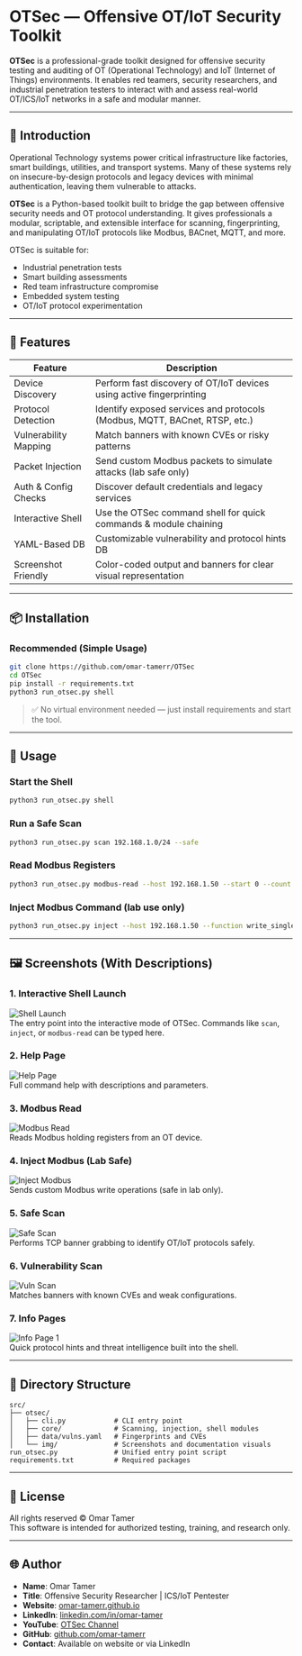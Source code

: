
# OTSec — Offensive OT/IoT Security Toolkit

**OTSec** is a professional-grade toolkit designed for offensive security testing and auditing of OT (Operational Technology) and IoT (Internet of Things) environments. It enables red teamers, security researchers, and industrial penetration testers to interact with and assess real-world OT/ICS/IoT networks in a safe and modular manner.

---

## 🧭 Introduction

Operational Technology systems power critical infrastructure like factories, smart buildings, utilities, and transport systems. Many of these systems rely on insecure-by-design protocols and legacy devices with minimal authentication, leaving them vulnerable to attacks.

**OTSec** is a Python-based toolkit built to bridge the gap between offensive security needs and OT protocol understanding. It gives professionals a modular, scriptable, and extensible interface for scanning, fingerprinting, and manipulating OT/IoT protocols like Modbus, BACnet, MQTT, and more.

OTSec is suitable for:

- Industrial penetration tests
- Smart building assessments
- Red team infrastructure compromise
- Embedded system testing
- OT/IoT protocol experimentation

---

## 🚀 Features

| Feature               | Description                                                                 |
|------------------------|-----------------------------------------------------------------------------|
| Device Discovery       | Perform fast discovery of OT/IoT devices using active fingerprinting        |
| Protocol Detection     | Identify exposed services and protocols (Modbus, MQTT, BACnet, RTSP, etc.) |
| Vulnerability Mapping  | Match banners with known CVEs or risky patterns                            |
| Packet Injection       | Send custom Modbus packets to simulate attacks (lab safe only)             |
| Auth & Config Checks   | Discover default credentials and legacy services                           |
| Interactive Shell      | Use the OTSec command shell for quick commands & module chaining           |
| YAML-Based DB          | Customizable vulnerability and protocol hints DB                           |
| Screenshot Friendly    | Color-coded output and banners for clear visual representation             |

---

## 📦 Installation

### Recommended (Simple Usage)

```bash
git clone https://github.com/omar-tamerr/OTSec
cd OTSec
pip install -r requirements.txt
python3 run_otsec.py shell
```

> ✅ No virtual environment needed — just install requirements and start the tool.

---

## 🔧 Usage

### Start the Shell

```bash
python3 run_otsec.py shell
```

### Run a Safe Scan

```bash
python3 run_otsec.py scan 192.168.1.0/24 --safe
```

### Read Modbus Registers

```bash
python3 run_otsec.py modbus-read --host 192.168.1.50 --start 0 --count 5
```

### Inject Modbus Command (lab use only)

```bash
python3 run_otsec.py inject --host 192.168.1.50 --function write_single_register --address 1 --value 1234
```

---

## 🖼️ Screenshots (With Descriptions)

### 1. Interactive Shell Launch
![Shell Launch](src/otsec/img/normal-tool.png)  
The entry point into the interactive mode of OTSec. Commands like `scan`, `inject`, or `modbus-read` can be typed here.

### 2. Help Page
![Help Page](src/otsec/img/help-page.png)  
Full command help with descriptions and parameters.

### 3. Modbus Read
![Modbus Read](src/otsec/img/modbus-read.png)  
Reads Modbus holding registers from an OT device.

### 4. Inject Modbus (Lab Safe)
![Inject Modbus](src/otsec/img/inject-modbus.png)  
Sends custom Modbus write operations (safe in lab only).

### 5. Safe Scan
![Safe Scan](src/otsec/img/safe-scan.png)  
Performs TCP banner grabbing to identify OT/IoT protocols safely.

### 6. Vulnerability Scan
![Vuln Scan](src/otsec/img/vuln-scan.png)  
Matches banners with known CVEs and weak configurations.

### 7. Info Pages
![Info Page 1](src/otsec/img/info-page1.png)  
Quick protocol hints and threat intelligence built into the shell.

---

## 📁 Directory Structure

```
src/
├── otsec/
│   ├── cli.py            # CLI entry point
│   ├── core/             # Scanning, injection, shell modules
│   ├── data/vulns.yaml   # Fingerprints and CVEs
│   └── img/              # Screenshots and documentation visuals
run_otsec.py              # Unified entry point script
requirements.txt          # Required packages
```

---

## 📄 License

All rights reserved © Omar Tamer  
This software is intended for authorized testing, training, and research only.

---

## 🌐 Author

- **Name**: Omar Tamer  
- **Title**: Offensive Security Researcher | ICS/IoT Pentester  
- **Website**: [omar-tamerr.github.io](https://omar-tamerr.github.io)  
- **LinkedIn**: [linkedin.com/in/omar-tamer](https://www.linkedin.com/in/omar-tamer)  
- **YouTube**: [OTSec Channel](https://www.youtube.com/@OTSec)  
- **GitHub**: [github.com/omar-tamerr](https://github.com/omar-tamerr)  
- **Contact**: Available on website or via LinkedIn

